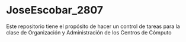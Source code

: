 # JoseEscobar_2807
Este repositorio tiene el propósito de hacer un control de tareas para la clase de Organización y Administración de los Centros de Cómputo
